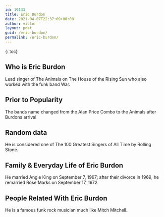 ```yaml
---
id: 19133
title: Eric Burdon
date: 2021-04-07T22:37:09+00:00
author: victor
layout: post
guid: /eric-burdon/
permalink: /eric-burdon/
---
```



{: toc}


## Who is Eric Burdon



Lead singer of The Animals on The House of the Rising Sun who also worked with the funk band War.

                
                
                
## Prior to Popularity



The bands name changed from the Alan Price Combo to the Animals after Burdons arrival.

                
                
                
## Random data



He is considered one of The 100 Greatest Singers of All Time by Rolling Stone.

                
                
                
## Family & Everyday Life of Eric Burdon



He married Angie King on September 7, 1967; after their divorce in 1969, he remarried Rose Marks on September 17, 1972.

                
                
                
## People Related With Eric Burdon



He is a famous funk rock musician much like Mitch Mitchell.

                
              
            
          
          
          